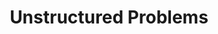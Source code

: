 ---
title: "Unstructured Problems"

categories: ['']

tags: ['Unstructured', 'Problems']

arwords: 'مسائل غير مهيكلة'

arexps: []

enwords: ['Unstructured Problems']

enexps: []

arlexicons: 'س'

enlexicons: 'U'

authors: ['Ruqayya Roshdy']

translators: ['']

citations: 'العربية والذكاء الاصطناعي'

sources: 'مركز الملك عبدالله بن عبدالعزيز الدولي لخدمة اللغة العربية'

word: "true"

slug: ""
---